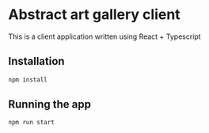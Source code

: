 # Abstract art gallery client

This is a client application written using React + Typescript

## Installation

```bash
npm install
```

## Running the app

```bash
npm run start
```
